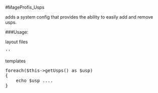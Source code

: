 #MageProfis_Usps

adds a system config that provides the ability to 
easily add and remove usps.

###Usage:

layout files
<pre>
'<block type="usps/usps" name="your.name" template="your.template" />'
</pre>

templates
<pre>
foreach($this->getUsps() as $usp) 
{
    echo $usp ....
}
</pre>
